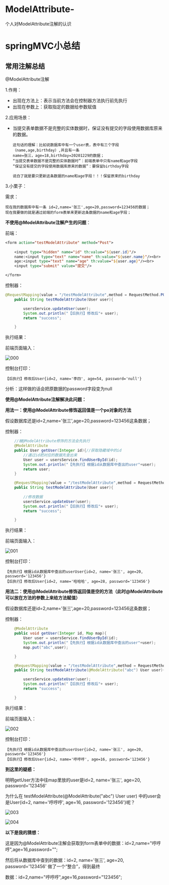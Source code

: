 # ModelAttribute-
个人对ModelAttribute注解的认识
# springMVC小总结

## 常用注解总结

@ModelAttribute注解

1.作用：

- 出现在方法上：表示当前方法会在控制器方法执行前先执行
- 出现在参数上：获取指定的数据给参数赋值

2.应用场景：

- 当提交表单数据不是完整的实体数据时，保证没有提交的字段使用数据库原来的数据。

  ```text
  这句话的理解：比如说数据库中有一个user表，表中有三个字段（name,age,birthday）,并且有一条
  name=张三，age=18,birthday=20201229的数据；
  “当提交表单数据不是完整的实体数据时”：前端表单中只有name和age字段
  “保证没有提交的字段使用数据库原来的数据”：要保留birthday字段
  
  说白了就是要只更新这条数据的name和age字段！！！保留原来的birthday
  ```

3.小栗子：

需求：

```text
现在我的数据库中有一条 id=2,name='张三',age=20,password=123456的数据；
现在我要做的就是通过前端的form表单来更新这条数据的name和age字段；
```

**不使用@ModelAttribute注解产生的问题**：

前端：

```jsp
<form action="testModelAttribute" method="Post">
    
	<input type="hidden" name="id" th:value="${user.id}"/>
	name:<input type="text" name="name" th:value="${user.name}"/><br>
	age:<input type="text" name="age" th:value="${user.age}"/><br>
	<input type="submit" value="提交"/>

</form>
```

控制器：

```java
@RequestMapping(value = "/testModelAttribute",method = RequestMethod.POST)
    public String testModelAttribute(User user){

        usersService.updateUser(user);
        System.out.println("【后执行】修改后"+ user);
        return "success";

    }
```

执行结果：

前端页面输入：

![000](D:\Javaweb\springmvc\images\000.png)

控制台打印：

```text
【后执行】修改后User{id=2, name='李四', age=54, password='null'}
```

分析：这样做的话会把原数据的password字段变为null

**使用@ModelAttribute注解解决此问题：**

**用法一：使用@ModelAttribute修饰返回值是一个po对象的方法**

假设数据库还是id=2,name='张三',age=20,password=123456这条数据；

控制器：

```java
	//被@ModelAttribute修饰的方法会先执行
	@ModelAttribute
    public User getUser(Integer id){//获取隐藏域中的id
        //通过id把对应的数据先查出来
        User user = usersService.findUserById(id);
        System.out.println("【先执行】根据id从数据库中查出的user"+user);
        return user;
    }

    @RequestMapping(value = "/testModelAttribute",method = RequestMethod.POST)
    public String testModelAttribute(User user){
		
        //修改数据
        usersService.updateUser(user);
        System.out.println("【后执行】修改后"+ user);
        return "success";

    }
```

执行结果：

前端页面输入：

![001](D:\Javaweb\springmvc\images\001.png)

控制台打印：

```text
【先执行】根据id从数据库中查出的userUser{id=2, name='张三', age=20, password='123456'}
【后执行】修改后User{id=2, name='哈哈哈', age=28, password='123456'}
```

**用法二：使用@ModelAttribute修饰返回值是空的方法（此时@ModelAttribute可以放在方法的参数上来给方法赋值）**

假设数据库还是id=2,name='张三',age=20,password=123456这条数据；

控制器：

```java
	@ModelAttribute
    public void getUser(Integer id, Map map){
        User user = usersService.findUserById(id);
        System.out.println("【先执行】根据id从数据库中查出的user"+user);
        map.put("abc",user);

    }

    @RequestMapping(value = "/testModelAttribute",method = RequestMethod.POST)
    public String testModelAttribute(@ModelAttribute("abc") User user){

        usersService.updateUser(user);
        System.out.println("【后执行】修改后"+ user);
        return "success";

    }
```

执行结果：

前端页面输入：

![002](D:\Javaweb\springmvc\images\002.png)

控制台打印：

```text
【先执行】根据id从数据库中查出的userUser{id=2, name='张三', age=20, password='123456'}
【后执行】修改后User{id=2, name='哼哼哼', age=16, password='123456'}

```

**到这里的疑惑：**

明明getUser方法中往map里放的user是id=2, name='张三', age=20, password='123456'

为什么在 testModelAttribute(@ModelAttribute("abc") User user) 中的user会是User{id=2, name='哼哼哼', age=16, password='123456'}呢？

![003](D:\Javaweb\springmvc\images\003.png)

![004](D:\Javaweb\springmvc\images\004.png)

**以下是我的猜想：**

这是因为@ModelAttribute注解会获取到form表单中的数据：id=2,name="哼哼哼",age=16,password="";

然后将从数据库中查到的数据：id=2, name='张三', age=20, password='123456' 做了一个“整合”，得到最终

数据：id=2,name="哼哼哼",age=16,password="123456";
